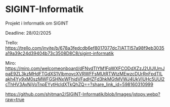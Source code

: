 # SIGINT-Informatik
Projekt i Informatik om SIGINT

Deadline: 28/02/2025

Trello: https://trello.com/invite/b/678a3fedcdb6ef8017077dc7/ATTI57a98f9eb3035a19a39c24d39404b73c3508D8C8/sigint-informatik

Miro: https://miro.com/welcomeonboard/dFNvdTlYM1FpWXFCODdXZzJ2UlJIUmJpaE9ZL3kzMHdFTGdXS1VlbmovcXVRWFFsMUtRTWtzMEwzcDUrRnFpdTlLakh4Yy9xM0szMWFGSHNxWFhjdVFadHZFd3hkMGtMVWJ4UkVIUHc5UUl2cThHV3AvNjVoTnpEYytHcldXTkQhZQ==?share_link_id=598160310999

https://github.com/shitman2/SIGINT-Informatik/blob/Images/jstopy.webp?raw=true
